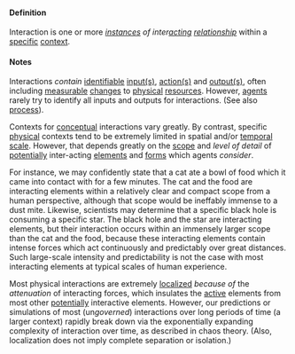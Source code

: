 #### Definition

Interaction is one or more *[instances](https://github.com/gcassel/Modular-Organization-Terminology/blob/master/terms/instance.md) of inter[acting](https://github.com/gcassel/Modular-Organization-Terminology/blob/master/terms/action.md) [relationship](https://github.com/gcassel/Modular-Organization-Terminology/blob/master/terms/relate.md)* within a [specific](https://github.com/gcassel/Modular-Organization-Terminology/blob/master/terms/specific.md) [context](https://github.com/gcassel/Modular-Organization-Terminology/blob/master/terms/context.md).

#### Notes

Interactions *contain* [identifiable](https://github.com/gcassel/Modular-Organization-Terminology/blob/master/terms/identify.md) [input(s)](https://github.com/gcassel/Modular-Organization-Terminology/blob/master/terms/input.md), [action(s)](https://github.com/gcassel/Modular-Organization-Terminology/blob/master/terms/act.md) and [output(s)](https://github.com/gcassel/Modular-Organization-Terminology/blob/master/terms/output.md), often including [measurable](https://github.com/gcassel/Modular-Organization-Terminology/blob/master/terms/measurable.md) [changes](https://github.com/gcassel/Modular-Organization-Terminology/blob/master/terms/change.md) to [physical](https://github.com/gcassel/Modular-Organization-Terminology/blob/master/terms/physical.md) [resources](https://github.com/gcassel/Modular-Organization-Terminology/blob/master/terms/resource.md).   However, [agents](https://github.com/gcassel/Modular-Organization-Terminology/blob/master/terms/agent.md) rarely try to identify all inputs and outputs for interactions.  (See also [process](https://github.com/gcassel/Modular-Organization-Terminology/blob/master/terms/process.md)).
 
Contexts for [conceptual](https://github.com/gcassel/Modular-Organization-Terminology/blob/master/terms/concept.md) interactions vary greatly.  By contrast, specific [physical](https://github.com/gcassel/Modular-Organization-Terminology/blob/master/terms/physical.md) contexts tend to be extremely limited in spatial and/or [temporal](https://github.com/gcassel/Modular-Organization-Terminology/blob/master/terms/time.md) [scale](https://github.com/gcassel/Modular-Organization-Terminology/blob/master/terms/scale.md).  However, that depends greatly on the [scope](https://github.com/gcassel/Modular-Organization-Terminology/blob/master/terms/scope.md) and *level of detail* of [potentially](https://github.com/gcassel/Modular-Organization-Terminology/blob/master/terms/potential.md) inter-acting [elements](https://github.com/gcassel/Modular-Organization-Terminology/blob/master/terms/element.md) and [forms](https://github.com/gcassel/Modular-Organization-Terminology/blob/master/terms/form.md) which agents *consider*.  
 
For instance, we may confidently state that a cat ate a bowl of food which it came into contact with for a few minutes.  The cat and the food are interacting elements within a relatively clear and compact scope from a human perspective, although that scope would be ineffably immense to a dust mite.  Likewise, scientists may determine that a specific black hole is consuming a specific star.  The  black hole and the star are interacting elements, but their interaction occurs within an immensely larger scope than the cat and the food, because these interacting elements contain intense forces which act continuously and predictably over great distances.   Such large-scale intensity and predictability is not the case with most interacting elements at typical scales of human experience.  
 
Most physical interactions are extremely [localized](https://github.com/gcassel/Modular-Organization-Terminology/blob/master/terms/localize.md) *because of* the *attenuation* of interacting forces, which insulates the [active](https://github.com/gcassel/Modular-Organization-Terminology/blob/master/terms/active.md) elements from most other [potentially](https://github.com/gcassel/Modular-Organization-Terminology/blob/master/terms/potential.md) interactive elements. However, our predictions or simulations of most (un*governed*) interactions over long periods of time (a larger context) rapidly break down via the exponentially expanding complexity of interaction over time, as described in chaos theory.   (Also, localization does not imply complete separation or isolation.)
